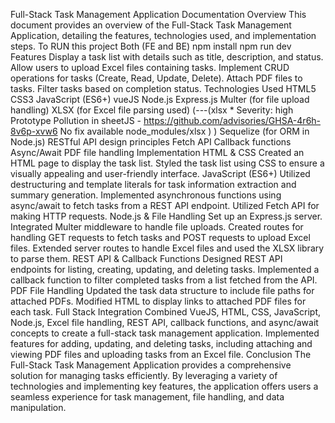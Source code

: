 Full-Stack Task Management Application Documentation
Overview
This document provides an overview of the Full-Stack Task Management Application, detailing the features, technologies used, and implementation steps.
To RUN this project Both (FE and BE)
npm install
npm run dev
Features
Display a task list with details such as title, description, and status.
Allow users to upload Excel files containing tasks.
Implement CRUD operations for tasks (Create, Read, Update, Delete).
Attach PDF files to tasks.
Filter tasks based on completion status.
Technologies Used
HTML5
CSS3
JavaScript (ES6+)
vueJS
Node.js
Express.js
Multer (for file upload handling)
XLSX (for Excel file parsing used) (---(xlsx  *
Severity: high
Prototype Pollution in sheetJS - https://github.com/advisories/GHSA-4r6h-8v6p-xvw6
No fix available
node_modules/xlsx )
)
Sequelize (for ORM in Node.js)
RESTful API design principles
Fetch API
Callback functions
Async/Await
PDF file handling
Implementation
HTML & CSS
Created an HTML page to display the task list.
Styled the task list using CSS to ensure a visually appealing and user-friendly interface.
JavaScript (ES6+)
Utilized destructuring and template literals for task information extraction and summary generation.
Implemented asynchronous functions using async/await to fetch tasks from a REST API endpoint.
Utilized Fetch API for making HTTP requests.
Node.js & File Handling
Set up an Express.js server.
Integrated Multer middleware to handle file uploads.
Created routes for handling GET requests to fetch tasks and POST requests to upload Excel files.
Extended server routes to handle Excel files and used the XLSX library to parse them.
REST API & Callback Functions
Designed REST API endpoints for listing, creating, updating, and deleting tasks.
Implemented a callback function to filter completed tasks from a list fetched from the API.
PDF File Handling
Updated the task data structure to include file paths for attached PDFs.
Modified HTML to display links to attached PDF files for each task.
Full Stack Integration
Combined VueJS, HTML, CSS, JavaScript, Node.js, Excel file handling, REST API, callback functions, and async/await concepts to create a full-stack task management application.
Implemented features for adding, updating, and deleting tasks, including attaching and viewing PDF files and uploading tasks from an Excel file.
Conclusion
The Full-Stack Task Management Application provides a comprehensive solution for managing tasks efficiently. By leveraging a variety of technologies and implementing key features, the application offers users a seamless experience for task management, file handling, and data manipulation.

